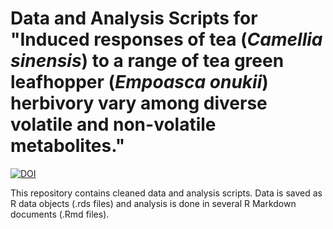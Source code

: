 
# Data and Analysis Scripts for "Induced responses of tea (*Camellia sinensis*) to a range of tea green leafhopper (*Empoasca onukii*) herbivory vary among diverse volatile and non-volatile metabolites."

<!-- badges: start -->
[![DOI](https://zenodo.org/badge/144983386.svg)](https://zenodo.org/badge/latestdoi/144983386)
<!-- badges: end -->


This repository contains cleaned data and analysis scripts.  Data is saved as R data objects (.rds files) and analysis is done in several R Markdown documents (.Rmd files).
